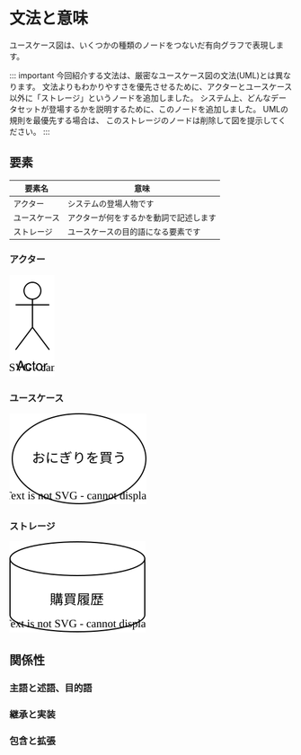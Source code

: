 # 文法と意味

ユースケース図は、いくつかの種類のノードをつないだ有向グラフで表現します。

::: important
今回紹介する文法は、厳密なユースケース図の文法(UML)とは異なります。
文法よりもわかりやすさを優先させるために、アクターとユースケース以外に「ストレージ」というノードを追加しました。
システム上、どんなデータセットが登場するかを説明するために、このノードを追加しました。
UMLの規則を最優先する場合は、
このストレージのノードは削除して図を提示してください。
:::

## 要素

| 要素名       | 意味                                   |
| ------------ | -------------------------------------- |
| アクター     | システムの登場人物です                 |
| ユースケース | アクターが何をするかを動詞で記述します |
| ストレージ   | ユースケースの目的語になる要素です     |


### アクター

![actor](./img/semantics_element_actor.drawio.svg)

### ユースケース

![useCase](./img/semantics_element_usecase.drawio.svg)

### ストレージ

![storage](./img/semantics_element_storage.drawio.svg)

## 関係性

### 主語と述語、目的語

### 継承と実装

### 包含と拡張
